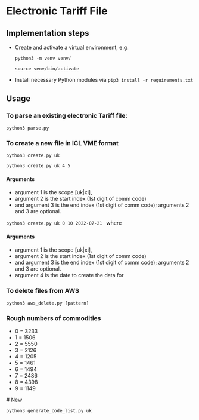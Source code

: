 # Electronic Tariff File

## Implementation steps

- Create and activate a virtual environment, e.g.

  `python3 -m venv venv/`

  `source venv/bin/activate`

- Install necessary Python modules via `pip3 install -r requirements.txt`

## Usage

### To parse an existing electronic Tariff file:
`python3 parse.py`

### To create a new file in ICL VME format

`python3 create.py uk`

`python3 create.py uk 4 5` 

#### Arguments
- argument 1 is the scope [uk|xi],
- argument 2 is the start index (1st digit of comm code)
- and argument 3 is the end index  (1st digit of comm code); arguments 2 and 3 are optional.

`python3 create.py uk 0 10 2022-07-21 ` where

#### Arguments
- argument 1 is the scope [uk|xi],
- argument 2 is the start index (1st digit of comm code)
- and argument 3 is the end index  (1st digit of comm code); arguments 2 and 3 are optional.
- argument 4 is the date to create the data for

### To delete files from AWS

`python3 aws_delete.py [pattern]`

### Rough numbers of commodities

- 0 = 3233
- 1 = 1506
- 2 = 5550
- 3 = 2126
- 4 = 1205
- 5 = 1461
- 6 = 1494
- 7 = 2486
- 8 = 4398
- 9 = 1149

# New

`python3 generate_code_list.py uk`
